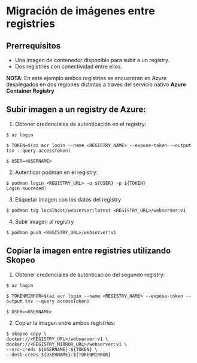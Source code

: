 # Migración de imágenes entre registries

## Prerrequisitos

* Una imagen de contenedor disponible para subir a un registry.
* Dos registries con conectividad entre ellos.

**NOTA**: En este ejemplo ambos registries se encuentran en Azure desplegados en dos regiones distintas a través del servicio nativo **Azure Container Registry**

## Subir imagen a un registry de Azure:

1. Obtener credenciales de autenticación en el registry:

```
$ az login

$ TOKEN=$(az acr login --name <REGISTRY_NAME> --expose-token --output tsv --query accessToken)

$ USER=<USERNAME>

```

2. Autenticar podman en el registry:

```
$ podman login <REGISTRY_URL> -u ${USER} -p ${TOKEN}
Login succeded!
```

3. Etiquetar imagen con los datos del registry

```
$ podman tag localhost/webserver:latest <REGISTRY_URL>/webserver:v1

```

4. Subir imagen al registry

```
$ podman push <REGISTRY_URL>/webserver:v1
```

## Copiar la imagen entre registries utilizando Skopeo

1. Obtener credenciales de autenticación del segundo registry:

```
$ az login

$ TOKENMIRROR=$(az acr login --name <REGISTRY_NAME> --expose-token --output tsv --query accessToken)

$ USER=<USERNAME>

```

2. Copiar la imagen entre ambos registries:

```
$ skopeo copy \
docker://<REGISTRY_URL>/webserver:v1 \
docker://<REGISTRY_MIRROR_URL>/webserver:v1 \
--src-creds ${USERNAME}:${TOKEN} \
--dest-creds ${USERNAME}:${TOKENMIRROR}
```

